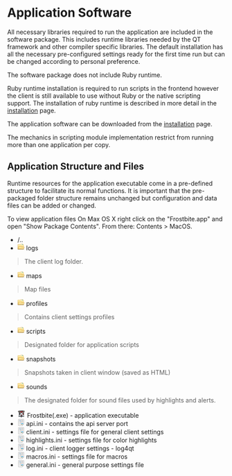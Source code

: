 # Application Software

All necessary libraries required to run the application are included in the software package. This includes runtime libraries 
needed by the QT framework and other compiler specific libraries. The default installation has all the necessary
pre-configured settings ready for the first time run but can be changed according to personal preference. 

The software package does not include Ruby runtime.

Ruby runtime installation is required to run scripts in the frontend however the client is still
available to use without Ruby or the native scripting support.
The installation of ruby runtime is described in more detail in the [installation](/installation) page.

The application software can be downloaded from the [installation](/installation) page.

The mechanics in scripting module implementation restrict from running more than one application per copy.

## Application Structure and Files

Runtime resources for the application executable come in a pre-defined structure to facilitate its normal
functions. It is important that the pre-packaged folder structure remains unchanged but configuration
and data files can be added or changed.

To view application files On Max OS X right click on the "Frostbite.app" and open "Show Package Contents".
From there: Contents > MacOS.

* /..
* ![Small image of a folder](../assets/img/folder.png) logs
> The client log folder.
* ![Small image of a folder](../assets/img/folder.png) maps
> Map files
* ![Small image of a folder](../assets/img/folder.png) profiles
> Contains client settings profiles
* ![Small image of a folder](../assets/img/folder.png) scripts
> Designated folder for application scripts
* ![Small image of a folder](../assets/img/folder.png) snapshots
> Snapshots taken in client window (saved as HTML)
* ![Small image of a folder](../assets/img/folder.png) sounds
> The designated folder for sound files used by highlights and alerts.
* ![Small image of executable](../assets/img/exe.png) Frostbite(.exe) - application executable
* ![Small image of a file](../assets/img/ini.png) api.ini - contains the api server port
* ![Small image of a file](../assets/img/ini.png) client.ini - settings file for general client settings
* ![Small image of a file](../assets/img/ini.png) highlights.ini - settings file for color highlights
* ![Small image of a file](../assets/img/ini.png) log.ini - client logger settings - log4qt
* ![Small image of a file](../assets/img/ini.png) macros.ini - settings file for macros
* ![Small image of a file](../assets/img/ini.png) general.ini - general purpose settings file

